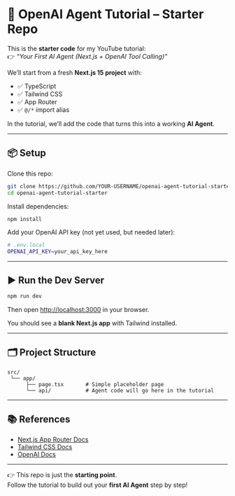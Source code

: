 # 🚀 OpenAI Agent Tutorial – Starter Repo

This is the **starter code** for my YouTube tutorial:  
👉 _“Your First AI Agent (Next.js + OpenAI Tool Calling)”_

We’ll start from a fresh **Next.js 15 project** with:

- ✅ TypeScript
- ✅ Tailwind CSS
- ✅ App Router
- ✅ `@/*` import alias

In the tutorial, we’ll add the code that turns this into a working **AI Agent**.

---

## 📦 Setup

Clone this repo:

```bash
git clone https://github.com/YOUR-USERNAME/openai-agent-tutorial-starter.git
cd openai-agent-tutorial-starter
```

Install dependencies:

```bash
npm install
```

Add your OpenAI API key (not yet used, but needed later):

```bash
# .env.local
OPENAI_API_KEY=your_api_key_here
```

---

## ▶️ Run the Dev Server

```bash
npm run dev
```

Then open [http://localhost:3000](http://localhost:3000) in your browser.

You should see a **blank Next.js app** with Tailwind installed.

---

## 🗂️ Project Structure

```
src/
 └── app/
      ├── page.tsx       # Simple placeholder page
      └── api/           # Agent code will go here in the tutorial
```

---

## 📚 References

- [Next.js App Router Docs](https://nextjs.org/docs/app)
- [Tailwind CSS Docs](https://tailwindcss.com/docs/guides/nextjs)
- [OpenAI Docs](https://platform.openai.com/docs/guides/function-calling)

---

👉 This repo is just the **starting point**.  
Follow the tutorial to build out your **first AI Agent** step by step!
